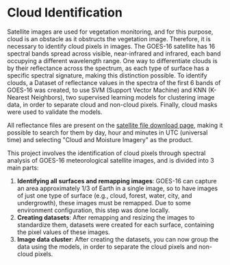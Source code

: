 # Cloud Identification

Satellite images are used for vegetation monitoring, and for this purpose, cloud is an obstacle as it obstructs the vegetation image. Therefore, it is necessary to identify cloud pixels in images. The GOES-16 satellite has 16 spectral bands spread across visible, near-infrared and infrared, each band occupying a different wavelength range. One way to differentiate clouds is by their reflectance across the spectrum, as each type of surface has a specific spectral signature, making this distinction possible. To identify clouds, a Dataset of reflectance values ​​in the spectra of the first 6 bands of GOES-16 was created, to use SVM (Support Vector Machine) and KNN (K-Nearest Neighbors), two supervised learning models for clustering image data, in order to separate cloud and non-cloud pixels. Finally, cloud masks were used to validate the models.

All reflectance files are present on the [satellite file download page](https://home.chpc.utah.edu/~u0553130/Brian_Blaylock/cgi-bin/goes16_download.cgi?source=aws&satellite=noaa-goes16&domain=C&product=ABI-L2-MCMIP&date=2017-08-25&hour=22), making it possible to search for them by day, hour and minutes in UTC (universal time) and selecting "Cloud and Moisture Imagery" as the product.

This project involves the identification of cloud pixels through spectral analysis of GOES-16 meteorological satellite images, and is divided into 3 main parts:
1. **Identifying all surfaces and remapping images**: GOES-16 can capture an area approximately 1/3 of Earth in a single image, so to have images of just one type of surface (e.g., cloud, forest, water, city, and undergrowth), these images must be remapped. Due to some environment configuration, this step was done locally.
2. **Creating datasets**: After remapping and resizing the images to standardize them, datasets were created for each surface, containing the pixel values ​​of these images.
3. **Image data cluster**: After creating the datasets, you can now group the data using the models, in order to separate the cloud pixels and non-cloud pixels.
